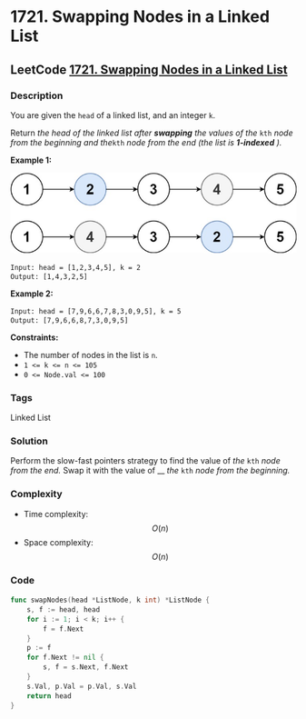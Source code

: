 # 1721. Swapping Nodes in a Linked List

## LeetCode [1721. Swapping Nodes in a Linked List](https://leetcode-cn.com/problems/swapping-nodes-in-a-linked-list/)

### Description

You are given the `head` of a linked list, and an integer `k`.

Return _the head of the linked list after **swapping** the values of the_ `kth` _node from the beginning and the_`kth` _node from the end \(the list is **1-indexed** \)._

 **Example 1:**

![](../.gitbook/assets/image%20%2820%29.png)

```text
Input: head = [1,2,3,4,5], k = 2
Output: [1,4,3,2,5]
```

**Example 2:**

```text
Input: head = [7,9,6,6,7,8,3,0,9,5], k = 5
Output: [7,9,6,6,8,7,3,0,9,5]
```

**Constraints:**

* The number of nodes in the list is `n`.
* `1 <= k <= n <= 105`
* `0 <= Node.val <= 100`

### Tags

Linked List

### Solution

Perform the slow-fast pointers strategy to find the value of _the_ `kth` _node from the end._ Swap it with the value of __ _the_ `kth` _node from the beginning._

### Complexity

* Time complexity: $$O(n)$$
* Space complexity: $$O(n)$$

### Code

```go
func swapNodes(head *ListNode, k int) *ListNode {
	s, f := head, head
	for i := 1; i < k; i++ {
		f = f.Next
	}
	p := f
	for f.Next != nil {
		s, f = s.Next, f.Next
	}
	s.Val, p.Val = p.Val, s.Val
	return head
}
```

